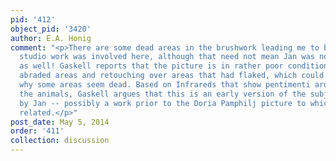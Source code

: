 ```yaml
---
pid: '412'
object_pid: '3420'
author: E.A. Honig
comment: "<p>There are some dead areas in the brushwork leading me to believe that
  studio work was involved here, although that need not mean Jan was not involved
  as well! Gaskell reports that the picture is in rather poor condition with various
  abraded areas and retouching over areas that had flaked, which could also explain
  why some areas seem dead. Based on Infrareds that show pentimenti around some of
  the animals, Gaskell argues that this is an early version of the subject and entirely
  by Jan -- possibly a work prior to the Doria Pamphilj picture to which it is closely
  related.</p>"
post_date: May 5, 2014
order: '411'
collection: discussion
---
```

